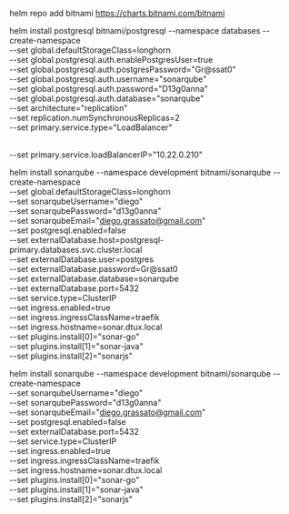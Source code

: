  helm repo add bitnami https://charts.bitnami.com/bitnami

helm install postgresql bitnami/postgresql --namespace databases --create-namespace \
--set global.defaultStorageClass=longhorn \
--set global.postgresql.auth.enablePostgresUser=true \
--set global.postgresql.auth.postgresPassword="Gr@ssat0" \
--set global.postgresql.auth.username="sonarqube" \
--set global.postgresql.auth.password="D13g0anna" \
--set global.postgresql.auth.database="sonarqube" \
--set architecture="replication" \
--set replication.numSynchronousReplicas=2 \
--set primary.service.type="LoadBalancer"

 \
--set primary.service.loadBalancerIP="10.22.0.210"


helm install sonarqube --namespace development bitnami/sonarqube  --create-namespace \
--set global.defaultStorageClass=longhorn \
--set sonarqubeUsername="diego" \
--set sonarqubePassword="d13g0anna" \
--set sonarqubeEmail="diego.grassato@gmail.com" \
--set postgresql.enabled=false \
--set externalDatabase.host=postgresql-primary.databases.svc.cluster.local \
--set externalDatabase.user=postgres \
--set externalDatabase.password=Gr@ssat0 \
--set externalDatabase.database=sonarqube \
--set externalDatabase.port=5432 \
--set service.type=ClusterIP \
--set ingress.enabled=true \
--set ingress.ingressClassName=traefik \
--set ingress.hostname=sonar.dtux.local \
--set plugins.install[0]="sonar-go" \
--set plugins.install[1]="sonar-java" \
--set plugins.install[2]="sonarjs"


helm install sonarqube --namespace development bitnami/sonarqube  --create-namespace \
--set sonarqubeUsername="diego" \
--set sonarqubePassword="d13g0anna" \
--set sonarqubeEmail="diego.grassato@gmail.com" \
--set postgresql.enabled=false \
--set externalDatabase.port=5432 \
--set service.type=ClusterIP \
--set ingress.enabled=true \
--set ingress.ingressClassName=traefik \
--set ingress.hostname=sonar.dtux.local \
--set plugins.install[0]="sonar-go" \
--set plugins.install[1]="sonar-java" \
--set plugins.install[2]="sonarjs"
